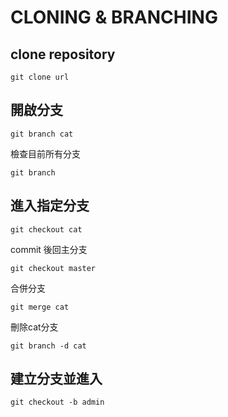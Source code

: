 # CLONING & BRANCHING

## clone repository

```
git clone url
```

## 開啟分支
```
git branch cat
```
檢查目前所有分支
```
git branch
```
## 進入指定分支
```
git checkout cat
```
commit 後回主分支
```
git checkout master
```
合併分支
```
git merge cat
```
刪除cat分支
```
git branch -d cat
```

## 建立分支並進入
```
git checkout -b admin
```

